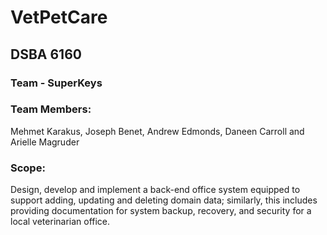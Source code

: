 # VetPetCare
## DSBA 6160
### Team - SuperKeys

### Team Members: 
 Mehmet Karakus, Joseph Benet, Andrew Edmonds, Daneen Carroll and Arielle Magruder
### Scope: 
Design, develop and implement a back-end office system equipped to support adding, updating and deleting domain data; similarly, this includes providing documentation for system backup, recovery, and security for a local veterinarian office. 
